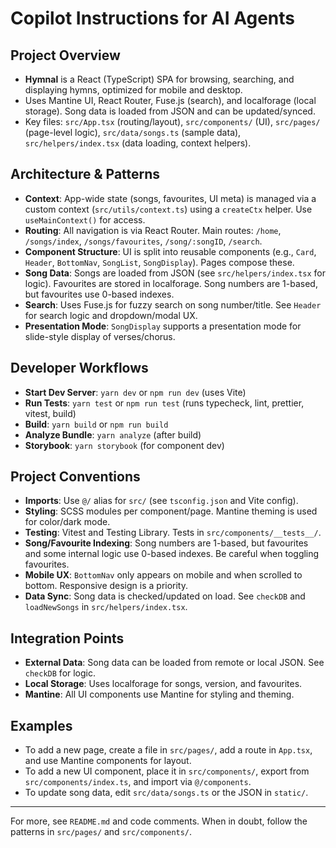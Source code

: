 # Copilot Instructions for AI Agents

## Project Overview

- **Hymnal** is a React (TypeScript) SPA for browsing, searching, and displaying hymns, optimized for mobile and desktop.
- Uses Mantine UI, React Router, Fuse.js (search), and localforage (local storage). Song data is loaded from JSON and can be updated/synced.
- Key files: `src/App.tsx` (routing/layout), `src/components/` (UI), `src/pages/` (page-level logic), `src/data/songs.ts` (sample data), `src/helpers/index.tsx` (data loading, context helpers).

## Architecture & Patterns

- **Context**: App-wide state (songs, favourites, UI meta) is managed via a custom context (`src/utils/context.ts`) using a `createCtx` helper. Use `useMainContext()` for access.
- **Routing**: All navigation is via React Router. Main routes: `/home`, `/songs/index`, `/songs/favourites`, `/song/:songID`, `/search`.
- **Component Structure**: UI is split into reusable components (e.g., `Card`, `Header`, `BottomNav`, `SongList`, `SongDisplay`). Pages compose these.
- **Song Data**: Songs are loaded from JSON (see `src/helpers/index.tsx` for logic). Favourites are stored in localforage. Song numbers are 1-based, but favourites use 0-based indexes.
- **Search**: Uses Fuse.js for fuzzy search on song number/title. See `Header` for search logic and dropdown/modal UX.
- **Presentation Mode**: `SongDisplay` supports a presentation mode for slide-style display of verses/chorus.

## Developer Workflows

- **Start Dev Server**: `yarn dev` or `npm run dev` (uses Vite)
- **Run Tests**: `yarn test` or `npm run test` (runs typecheck, lint, prettier, vitest, build)
- **Build**: `yarn build` or `npm run build`
- **Analyze Bundle**: `yarn analyze` (after build)
- **Storybook**: `yarn storybook` (for component dev)

## Project Conventions

- **Imports**: Use `@/` alias for `src/` (see `tsconfig.json` and Vite config).
- **Styling**: SCSS modules per component/page. Mantine theming is used for color/dark mode.
- **Testing**: Vitest and Testing Library. Tests in `src/components/__tests__/`.
- **Song/Favourite Indexing**: Song numbers are 1-based, but favourites and some internal logic use 0-based indexes. Be careful when toggling favourites.
- **Mobile UX**: `BottomNav` only appears on mobile and when scrolled to bottom. Responsive design is a priority.
- **Data Sync**: Song data is checked/updated on load. See `checkDB` and `loadNewSongs` in `src/helpers/index.tsx`.

## Integration Points

- **External Data**: Song data can be loaded from remote or local JSON. See `checkDB` for logic.
- **Local Storage**: Uses localforage for songs, version, and favourites.
- **Mantine**: All UI components use Mantine for styling and theming.

## Examples

- To add a new page, create a file in `src/pages/`, add a route in `App.tsx`, and use Mantine components for layout.
- To add a new UI component, place it in `src/components/`, export from `src/components/index.ts`, and import via `@/components`.
- To update song data, edit `src/data/songs.ts` or the JSON in `static/`.

---

For more, see `README.md` and code comments. When in doubt, follow the patterns in `src/pages/` and `src/components/`.
